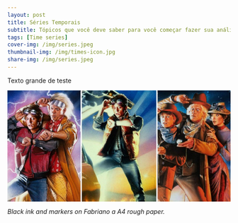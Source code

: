 ```yaml
---
layout: post
title: Séries Temporais
subtitle: Tópicos que você deve saber para você começar fazer sua análise desse tipo de dados.
tags: [Time series]
cover-img: /img/series.jpeg
thumbnail-img: /img/times-icon.jpg
share-img: /img/series.jpeg
---
```


Texto grande de teste

<img src="/img/series.jpeg" alt="Series" align="center"/>

*Black ink and markers on Fabriano a A4 rough paper.*




